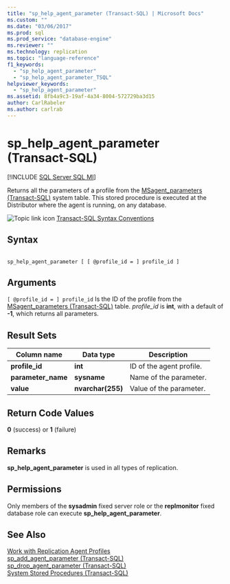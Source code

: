 ```yaml
---
title: "sp_help_agent_parameter (Transact-SQL) | Microsoft Docs"
ms.custom: ""
ms.date: "03/06/2017"
ms.prod: sql
ms.prod_service: "database-engine"
ms.reviewer: ""
ms.technology: replication
ms.topic: "language-reference"
f1_keywords: 
  - "sp_help_agent_parameter"
  - "sp_help_agent_parameter_TSQL"
helpviewer_keywords: 
  - "sp_help_agent_parameter"
ms.assetid: 8fb4a9c3-19af-4a34-8004-572729ba3d15
author: CarlRabeler
ms.author: carlrab
---
```

# sp_help_agent_parameter (Transact-SQL)
[!INCLUDE [SQL Server SQL MI](../../includes/applies-to-version/sql-asdbmi.md)]

  Returns all the parameters of a profile from the [MSagent_parameters &#40;Transact-SQL&#41;](../../relational-databases/system-tables/msagent-parameters-transact-sql.md) system table. This stored procedure is executed at the Distributor where the agent is running, on any database.  
  
 ![Topic link icon](../../database-engine/configure-windows/media/topic-link.gif "Topic link icon") [Transact-SQL Syntax Conventions](../../t-sql/language-elements/transact-sql-syntax-conventions-transact-sql.md)  
  
## Syntax  
  
```  
  
sp_help_agent_parameter [ [ @profile_id = ] profile_id ]  
```  
  
## Arguments  
`[ @profile_id = ] profile_id`
 Is the ID of the profile from the [MSagent_parameters &#40;Transact-SQL&#41;](../../relational-databases/system-tables/msagent-parameters-transact-sql.md) table. *profile_id* is **int**, with a default of **-1**, which returns all parameters.  
  
## Result Sets  
  
|Column name|Data type|Description|  
|-----------------|---------------|-----------------|  
|**profile_id**|**int**|ID of the agent profile.|  
|**parameter_name**|**sysname**|Name of the parameter.|  
|**value**|**nvarchar(255)**|Value of the parameter.|  
  
## Return Code Values  
 **0** (success) or **1** (failure)  
  
## Remarks  
 **sp_help_agent_parameter** is used in all types of replication.  
  
## Permissions  
 Only members of the **sysadmin** fixed server role or the **replmonitor** fixed database role can execute **sp_help_agent_parameter**.  
  
## See Also  
 [Work with Replication Agent Profiles](../../relational-databases/replication/agents/work-with-replication-agent-profiles.md)   
 [sp_add_agent_parameter &#40;Transact-SQL&#41;](../../relational-databases/system-stored-procedures/sp-add-agent-parameter-transact-sql.md)   
 [sp_drop_agent_parameter &#40;Transact-SQL&#41;](../../relational-databases/system-stored-procedures/sp-drop-agent-parameter-transact-sql.md)   
 [System Stored Procedures &#40;Transact-SQL&#41;](../../relational-databases/system-stored-procedures/system-stored-procedures-transact-sql.md)  
  
  
